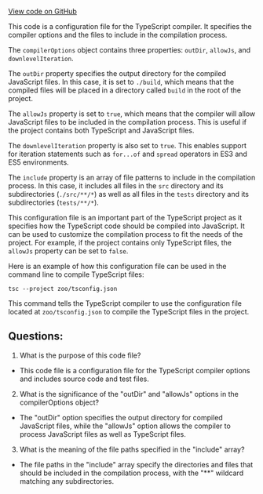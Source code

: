[View code on GitHub](zoo-labs/zoo/blob/master/zdk/research/MultiRouting/tsconfig.json)

This code is a configuration file for the TypeScript compiler. It specifies the compiler options and the files to include in the compilation process. 

The `compilerOptions` object contains three properties: `outDir`, `allowJs`, and `downlevelIteration`. 

The `outDir` property specifies the output directory for the compiled JavaScript files. In this case, it is set to `./build`, which means that the compiled files will be placed in a directory called `build` in the root of the project.

The `allowJs` property is set to `true`, which means that the compiler will allow JavaScript files to be included in the compilation process. This is useful if the project contains both TypeScript and JavaScript files.

The `downlevelIteration` property is also set to `true`. This enables support for iteration statements such as `for...of` and `spread` operators in ES3 and ES5 environments.

The `include` property is an array of file patterns to include in the compilation process. In this case, it includes all files in the `src` directory and its subdirectories (`./src/**/*`) as well as all files in the `tests` directory and its subdirectories (`tests/**/*`).

This configuration file is an important part of the TypeScript project as it specifies how the TypeScript code should be compiled into JavaScript. It can be used to customize the compilation process to fit the needs of the project. For example, if the project contains only TypeScript files, the `allowJs` property can be set to `false`. 

Here is an example of how this configuration file can be used in the command line to compile TypeScript files:

```
tsc --project zoo/tsconfig.json
```

This command tells the TypeScript compiler to use the configuration file located at `zoo/tsconfig.json` to compile the TypeScript files in the project.
## Questions: 
 1. What is the purpose of this code file?
- This code file is a configuration file for the TypeScript compiler options and includes source code and test files.

2. What is the significance of the "outDir" and "allowJs" options in the compilerOptions object?
- The "outDir" option specifies the output directory for compiled JavaScript files, while the "allowJs" option allows the compiler to process JavaScript files as well as TypeScript files.

3. What is the meaning of the file paths specified in the "include" array?
- The file paths in the "include" array specify the directories and files that should be included in the compilation process, with the "**" wildcard matching any subdirectories.
